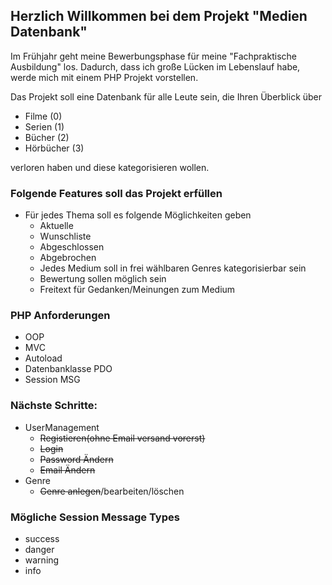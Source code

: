 ## Herzlich Willkommen bei dem Projekt "Medien Datenbank"

Im Frühjahr geht meine Bewerbungsphase für meine "Fachpraktische Ausbildung" los.
Dadurch, dass ich große Lücken im Lebenslauf habe, werde mich mit einem PHP Projekt vorstellen.

Das Projekt soll eine Datenbank für alle Leute sein, die Ihren Überblick über
- Filme (0)
- Serien (1)
- Bücher (2)
- Hörbücher (3)

verloren haben und diese kategorisieren wollen.




### Folgende Features soll das Projekt erfüllen
- Für jedes Thema soll es folgende Möglichkeiten geben
  - Aktuelle 
  - Wunschliste
  - Abgeschlossen
  - Abgebrochen
  - Jedes Medium soll in frei wählbaren Genres kategorisierbar sein
  - Bewertung sollen möglich sein
  - Freitext für Gedanken/Meinungen zum Medium


### PHP Anforderungen
- OOP
- MVC
- Autoload
- Datenbanklasse PDO
- Session MSG

### Nächste Schritte: 

- UserManagement
  - ~~Registieren(ohne Email versand vorerst)~~
  - ~~Login~~
  - ~~Password Ändern~~
  - ~~Email Ändern~~
- Genre
  - ~~Genre anlegen~~/bearbeiten/löschen

### Mögliche Session Message Types

- success
- danger
- warning
- info

